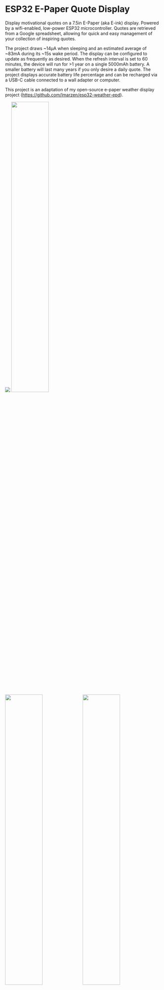 # ESP32 E-Paper Quote Display

Display motivational quotes on a 7.5in E-Paper (aka E-ink) display. Powered by a wifi-enabled, low-power ESP32 microcontroller. Quotes are retrieved from a Google spreadsheet, allowing for quick and easy management of your collection of inspiring quotes.

The project draws ~14μA when sleeping and an estimated average of ~83mA during its ~15s wake period. The display can be configured to update as frequently as desired. When the refresh interval is set to 60 minutes, the device will run for >1 year on a single 5000mAh battery. A smaller battery will last many years if you only desire a daily quote. The project displays accurate battery life percentage and can be recharged via a USB-C cable connected to a wall adapter or computer.

This project is an adaptation of my open-source e-paper weather display project (https://github.com/lmarzen/esp32-weather-epd).

<p float="left">
  <img src="showcase/assembled-demo-rohn-front.jpg" />
  <img src="showcase/assembled-demo-side.jpg" width="49%" />
  <img src="showcase/assembled-demo-back.jpg" width="49%" />
  <img src="showcase/assembled-demo-bottom-cover.jpg" width="49%" />
  <img src="showcase/assembled-demo-bottom-cover-removed.jpg" width="49%" />
</p>

I made a small stand by hollowing out a piece of wood from the bottom. On the back, I used a short USB extension cable so that I can charge the battery without needing to remove the components from the stand. I also wired a small reset button to refresh the display manually. Additionally, I 3d printed a cover for the bottom, which is held on by magnets. The E-paper screen is very thin, so I used a thin piece of acrylic to support it.

## Features

Quotes are managed through a google spreadsheet.

The reset button can be used to manually cycle to the next quote.

Multiple quote selection options,

- Random - Choose a quote completely at random.
- Shuffle - Displays each quote once before shuffling them.
- Iterative - Loops through the quotes in order.

Quotes are automatically scaled to fit the screen optimally.

Alignment and font for quotes and authors can be controlled independently.

Support for multiple fonts, I have included a number of open-source fonts. If you want to add more, see [fonts/README](fonts/README).

Use different fonts depending on the length of the quote, or use the same font all around. Up to you!

Here are a handful of examples:

<p float="left">
  <img src="showcase/assembled-demo-example-front.jpg" width="24%" />
  <img src="showcase/assembled-demo-goforth-front.jpg" width="24%" />
  <img src="showcase/assembled-demo-nintendo-front.jpg" width="24%" />
  <img src="showcase/assembled-demo-williams-front.jpg" width="24%" />
</p>

## Setup Guide

### Hardware

7.5inch (800×480) E-Ink Display w/ HAT for Raspberry Pi, SPI interface

- Advantages of E-Paper
  - Ultra Low Power Consumption - E-Paper (or E-Ink) displays are ideal for low-power applications that do not require frequent display refreshes. E-Paper displays only draw power when refreshing the display and do not have a backlight. Images will remain on the screen even when power is removed.

- Limitations of E-Paper:
  - Colors - E-Paper has traditionally been limited to just black and white, but in recent years 3-color E-Paper screens have started showing up.

  - Refresh Times and Ghosting - E-Paper displays are highly susceptible to ghosting effects if refreshed too quickly. To avoid this, E-Paper displays often take a few seconds to refresh(4s for the unit used in this project) and will alternate between black and white a few times, which can be distracting.


- https://www.waveshare.com/product/7.5inch-e-paper-hat.htm (800x480, 7.5inch E-Ink display, Black/White)

- Note that this project also now supports this 3-color panel as well. Some elements will be drawn with an accent color, at the cost of a longer refresh sequence. https://www.waveshare.com/product/7.5inch-e-paper-hat-b.htm (800x480, 7.5inch E-Ink display, Red/Black/White)


FireBeetle 2 ESP32-E Microcontroller

- Why the ESP32?

  - Onboard WiFi.

  - 520kB of RAM and 4MB of FLASH, enough to store lots of fonts.

  - Low power consumption.

  - Small size, many small development boards available.

- Why the FireBeetle 2 ESP32-E

  - Drobot's FireBeetle ESP32 models are optimized for low-power consumption (https://diyi0t.com/reduce-the-esp32-power-consumption/). The Drobot's FireBeetle 2 ESP32-E variant offers USB-C, but older versions of the board with Mirco-USB would work fine too.

  - Firebeelte ESP32 models include onboard charging circuitry for a 3.7v lithium-ion(LiPo) battery.

  - FireBeetle ESP32 models include onboard circuitry to monitor battery voltage of a battery connected to its JST-PH2.0 connector.


- https://www.dfrobot.com/product-2195.html


3.7V Lipo Battery w/ 2 Pin JST Connector


- Size is up to you. I used a 10000mah battery so that the device can operate on a single charge for >1 year.


- The battery can be charged by plugging the FireBeetle ESP32 into the wall via the USB-C connector while the battery is plugged into the ESP32's JST connector.

  > **Warning**
  > The polarity of JST-PH2.0 connectors is not standardized! You may need to swap the order of the wires in the connector.


### Wiring

Pin connections are defined in config.cpp.

If you are using the FireBeetle 2 ESP32-E, you can use the connections I used or change them how you would like.

IMPORTANT: The E-Paper Driver Hat has two physical switches that MUST be set correctly for the display to work.

- Display Config: Set switch to position B.

- Interface Config: Set switch to position 0.

Cut the low power pad for even longer battery life.

- From https://wiki.dfrobot.com/FireBeetle_Board_ESP32_E_SKU_DFR0654

  > Low Power Pad: This pad is specially designed for low power consumption. It is connected by default. You can cut off the thin wire in the middle with a knife to disconnect it. After disconnection, the static power consumption can be reduced by 500 μA. The power consumption can be reduced to 13 μA after controlling the maincontroller enter the sleep mode through the program. Note: when the pad is disconnected, you can only drive RGB LED light via the USB Power supply.

<p float="left">
  <img src="showcase/wiring_diagram.png" width="66%" />
</p>


### Configuration, Compilation, and Upload

Clone this repository or download and extract the .zip.

Google Sheet

1. First, you will need to create a Google sheet and store your quotes in the first column (i.e. column A). (https://docs.google.com/spreadsheet)

2. Note down the Sheet ID, located in the URL. You will need to copy this into the Google Script you will set up next.

<p float="left">
  <img src="showcase/instructions/google-sheet.jpg" width="66%" />
</p>

4. Optionally specify an author for each quote. The author is indicated with an at sign, '@'. If you really want to include an at sign in a quote, you must escape it first with a backslash, '\\@'.

5. You can force your own line breaks by starting new lines within the quotes cell using (Ctrl + Enter). The author will always be displayed on a new line.

Google Script

1. Navigate to Google Apps Script. Google Apps Script enables us to create a script to that can interact with the Google Sheet we just created.

<p float="left">
  <img src="showcase/instructions/nav-to-apps-script.jpg" width="66%" />
</p>

2. Paste the contents of [code.gs](code.gs) into a new Google script. Don't forget to update the `sheet_id` variable to the Google Sheet ID you obtained from your sheet's URL earlier.

<p float="left">
  <img src="showcase/instructions/google-script-0.jpg" width="66%" />
</p>

3. Deploy the script.

   a. In the top right corner, click `Deploy->New deployment`.

   b. Click the gear next to `Select type`, then select `Web app`.
   
<p float="left">
  <img src="showcase/instructions/google-script-1.jpg" width="40%" />
</p>

   c. Give a description, then set `Who has access` to `Anyone`.
   
<p float="left">
  <img src="showcase/instructions/google-script-2.jpg" width="40%" />
</p>

   d. Click `Authorize access`.
   
<p float="left">
  <img src="showcase/instructions/google-script-3.jpg" width="40%" />
</p>

   e. Choose your account.
   
<p float="left">
  <img src="showcase/instructions/google-script-4.jpg" width="40%" />
</p>

   f. Click `Show Advanced` then `Go to <project_name> (unsafe)`.
   
<p float="left">
  <img src="showcase/instructions/google-script-5.jpg" width="40%" />
</p>

   g. Click `Allow`.
   
<p float="left">
  <img src="showcase/instructions/google-script-6.jpg" width="40%" />
</p>

   h. Then copy the `Deployment ID`. You will need to update the GS_DEPLOYMENT_ID with this string in [config.cpp](platformio/src/config.cpp).
   
<p float="left">
  <img src="showcase/instructions/google-script-7.jpg" width="40%" />
</p>
   

PlatformIO for VSCode is used for managing dependencies, code compilation, and uploading to ESP32.

1. Install VSCode.

2. Follow these instructions to install the PlatformIO extension for VSCode: https://platformio.org/install/ide?install=vscode

3. Open the project in VSCode.

   a. File > Open Folder...

   b. Navigate to this project and select the folder called "platformio".

4. Configure Options.

   - Most configuration options are located in [config.cpp](platformio/src/config.cpp), with a few  in [config.h](platformio/include/config.h).

   - Important settings to configure in config.cpp:

     - WiFi credentials (ssid, password).

     - Google script deployment ID.

     - Sleep duration.

     - Pin connections for E-Paper (SPI), and battery voltage (ADC).

   - Important settings to configure in config.h:

     - Fonts.

   - Comments explain each option in detail.

5. Build and Upload Code.

   a. Connect ESP32 to your computer via USB.

   b. Click the upload arrow along the bottom of the VSCode window. (Should say "PlatformIO: Upload" if you hover over it.)

      - PlatformIO will automatically download the required third-party libraries, compile, and upload the code. :)

      - You will only see this if you have the PlatformIO extension installed.

      - If you are getting errors during the upload process, you may need to install drivers to allow you to upload code to the ESP32.

## Licensing

esp32-quote-epd is licensed under the [GNU General Public License v3.0](LICENSE) with tools, fonts, and icons whose licenses are as follows:

| Name | License | Description |
|---------------------------------------------------------------------------------------------------------------|---------------------------------------------------------------------------------------|------------------------------------------------------------------------------------|
| [Adafruit-GFX-Library: fontconvert](https://github.com/adafruit/Adafruit-GFX-Library/tree/master/fontconvert) | [BSD License](fonts/fontconvert/license.txt) | CLI tool for preprocessing fonts to be used with the Adafruit_GFX Arduino library. |
| [GNU FreeFont](https://www.gnu.org/software/freefont/) | [GNU General Public License v3.0](https://www.gnu.org/software/freefont/license.html) | Font Family |
| [Lato](https://fonts.google.com/specimen/Lato) | [SIL OFL 1.1](http://scripts.sil.org/OFL) | Font Family |
| [Montserrat](https://fonts.google.com/specimen/Montserrat) | [SIL OFL 1.1](http://scripts.sil.org/OFL) | Font Family |
| [Open Sans](https://fonts.google.com/specimen/Open+Sans) | [SIL OFL 1.1](http://scripts.sil.org/OFL) | Font Family |
| [Poppins](https://fonts.google.com/specimen/Poppins) | [SIL OFL 1.1](http://scripts.sil.org/OFL) | Font Family |
| [Quicksand](https://fonts.google.com/specimen/Quicksand) | [SIL OFL 1.1](http://scripts.sil.org/OFL) | Font Family |
| [Raleway](https://fonts.google.com/specimen/Raleway) | [SIL OFL 1.1](http://scripts.sil.org/OFL) | Font Family |
| [Roboto](https://fonts.google.com/specimen/Roboto) | [Apache License v2.0](https://www.apache.org/licenses/LICENSE-2.0) | Font Family |
| [Roboto Mono](https://fonts.google.com/specimen/Roboto+Mono) | [Apache License v2.0](https://www.apache.org/licenses/LICENSE-2.0) | Font Family |
| [Roboto Slab](https://fonts.google.com/specimen/Roboto+Slab) | [Apache License v2.0](https://www.apache.org/licenses/LICENSE-2.0) | Font Family |
| [Ubuntu font](https://design.ubuntu.com/font) | [Ubuntu Font Licence v1.0](https://ubuntu.com/legal/font-licence) | Font Family |
| [Weather Themed Icons](https://github.com/erikflowers/weather-icons) | [SIL OFL 1.1](http://scripts.sil.org/OFL) | (wi-**.svg) Weather icon family by Lukas Bischoff/Erik Flowers. |
| [Google Icons](https://fonts.google.com/icons) | [Apache License v2.0](https://www.apache.org/licenses/LICENSE-2.0) | (battery**.svg) Battery icons from Google Icons. |
| [Phosphor Icons](https://github.com/phosphor-icons/homepage) | [MIT License](http://opensource.org/licenses/mit-license.html) | (wifi**.svg, warning_icon.svg, error_icon.svg) WiFi, Warning, and Error icons from Phosphor Icons. |

